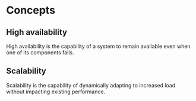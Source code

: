 # Concepts


## High availability

High availability is the capability of a system to remain available even when
one of its components fails.


## Scalability

Scalability is the capability of dynamically adapting to increased load
without impacting existing performance.

